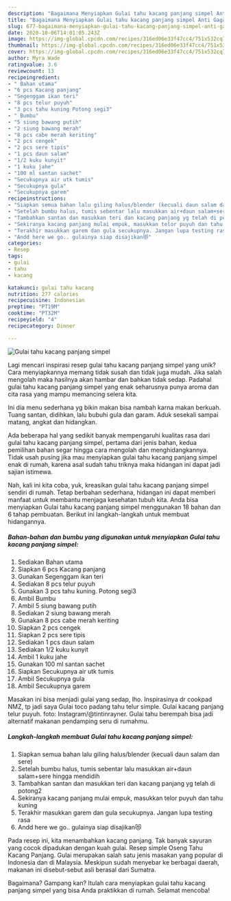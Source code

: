```yaml
---
description: "Bagaimana Menyiapkan Gulai tahu kacang panjang simpel Anti Gagal"
title: "Bagaimana Menyiapkan Gulai tahu kacang panjang simpel Anti Gagal"
slug: 677-bagaimana-menyiapkan-gulai-tahu-kacang-panjang-simpel-anti-gagal
date: 2020-10-06T14:01:05.243Z
image: https://img-global.cpcdn.com/recipes/316ed06e33f47cc4/751x532cq70/gulai-tahu-kacang-panjang-simpel-foto-resep-utama.jpg
thumbnail: https://img-global.cpcdn.com/recipes/316ed06e33f47cc4/751x532cq70/gulai-tahu-kacang-panjang-simpel-foto-resep-utama.jpg
cover: https://img-global.cpcdn.com/recipes/316ed06e33f47cc4/751x532cq70/gulai-tahu-kacang-panjang-simpel-foto-resep-utama.jpg
author: Myra Wade
ratingvalue: 3.6
reviewcount: 13
recipeingredient:
- " Bahan utama"
- "6 pcs Kacang panjang"
- "Segenggam ikan teri"
- "8 pcs telur puyuh"
- "3 pcs tahu kuning Potong segi3"
- " Bumbu"
- "5 siung bawang putih"
- "2 siung bawang merah"
- "8 pcs cabe merah keriting"
- "2 pcs cengek"
- "2 pcs sere tipis"
- "1 pcs daun salam"
- "1/2 kuku kunyit"
- "1 kuku jahe"
- "100 ml santan sachet"
- "Secukupnya air utk tumis"
- "Secukupnya gula"
- "Secukupnya garem"
recipeinstructions:
- "Siapkan semua bahan lalu giling halus/blender (kecuali daun salam dan sere)"
- "Setelah bumbu halus, tumis sebentar lalu masukkan air+daun salam+sere hingga mendidih"
- "Tambahkan santan dan masukkan teri dan kacang panjang yg telah di potong2"
- "Sekiranya kacang panjang mulai empuk, masukkan telor puyuh dan tahu kuning"
- "Terakhir masukkan garem dan gula secukupnya. Jangan lupa testing rasa"
- "Andd here we go.. gulainya siap disajikan😻"
categories:
- Resep
tags:
- gulai
- tahu
- kacang

katakunci: gulai tahu kacang 
nutrition: 277 calories
recipecuisine: Indonesian
preptime: "PT19M"
cooktime: "PT32M"
recipeyield: "4"
recipecategory: Dinner

---
```



![Gulai tahu kacang panjang simpel](https://img-global.cpcdn.com/recipes/316ed06e33f47cc4/751x532cq70/gulai-tahu-kacang-panjang-simpel-foto-resep-utama.jpg)

Lagi mencari inspirasi resep gulai tahu kacang panjang simpel yang unik? Cara menyiapkannya memang tidak susah dan tidak juga mudah. Jika salah mengolah maka hasilnya akan hambar dan bahkan tidak sedap. Padahal gulai tahu kacang panjang simpel yang enak seharusnya punya aroma dan cita rasa yang mampu memancing selera kita.

Ini dia menu sederhana yg bikin makan bisa nambah karna makan berkuah. Tuang santan, didihkan, lalu bubuhi gula dan garam. Aduk sesekali sampai matang, angkat dan hidangkan.

Ada beberapa hal yang sedikit banyak mempengaruhi kualitas rasa dari gulai tahu kacang panjang simpel, pertama dari jenis bahan, kedua pemilihan bahan segar hingga cara mengolah dan menghidangkannya. Tidak usah pusing jika mau menyiapkan gulai tahu kacang panjang simpel enak di rumah, karena asal sudah tahu triknya maka hidangan ini dapat jadi sajian istimewa.


Nah, kali ini kita coba, yuk, kreasikan gulai tahu kacang panjang simpel sendiri di rumah. Tetap berbahan sederhana, hidangan ini dapat memberi manfaat untuk membantu menjaga kesehatan tubuh kita. Anda bisa menyiapkan Gulai tahu kacang panjang simpel menggunakan 18 bahan dan 6 tahap pembuatan. Berikut ini langkah-langkah untuk membuat hidangannya.

<!--inarticleads1-->

##### Bahan-bahan dan bumbu yang digunakan untuk menyiapkan Gulai tahu kacang panjang simpel:

1. Sediakan  Bahan utama
1. Siapkan 6 pcs Kacang panjang
1. Gunakan Segenggam ikan teri
1. Sediakan 8 pcs telur puyuh
1. Gunakan 3 pcs tahu kuning. Potong segi3
1. Ambil  Bumbu
1. Ambil 5 siung bawang putih
1. Sediakan 2 siung bawang merah
1. Gunakan 8 pcs cabe merah keriting
1. Siapkan 2 pcs cengek
1. Siapkan 2 pcs sere tipis
1. Sediakan 1 pcs daun salam
1. Sediakan 1/2 kuku kunyit
1. Ambil 1 kuku jahe
1. Gunakan 100 ml santan sachet
1. Siapkan Secukupnya air utk tumis
1. Ambil Secukupnya gula
1. Ambil Secukupnya garem


Masakan ini bisa menjadi gulai yang sedap, lho. Inspirasinya dr cookpad NMZ, tp jadi saya Gulai toco padang tahu telur simple. Gulai kacang panjang telur puyuh. foto: Instagram/@tintinrayner. Gulai tahu berempah bisa jadi alternatif makanan pendamping seru di rumahmu. 

<!--inarticleads2-->

##### Langkah-langkah membuat Gulai tahu kacang panjang simpel:

1. Siapkan semua bahan lalu giling halus/blender (kecuali daun salam dan sere)
1. Setelah bumbu halus, tumis sebentar lalu masukkan air+daun salam+sere hingga mendidih
1. Tambahkan santan dan masukkan teri dan kacang panjang yg telah di potong2
1. Sekiranya kacang panjang mulai empuk, masukkan telor puyuh dan tahu kuning
1. Terakhir masukkan garem dan gula secukupnya. Jangan lupa testing rasa
1. Andd here we go.. gulainya siap disajikan😻


Pada resep ini, kita menambahkan kacang panjang. Tak banyak sayuran yang cocok dipadukan dengan kuah gulai. Resep simple Oseng Tahu Kacang Panjang. Gulai merupakan salah satu jenis masakan yang popular di Indonesia dan di Malaysia. Meskipun sudah menyebar ke berbagai daerah, makanan ini disebut-sebut asli berasal dari Sumatra. 

Bagaimana? Gampang kan? Itulah cara menyiapkan gulai tahu kacang panjang simpel yang bisa Anda praktikkan di rumah. Selamat mencoba!
